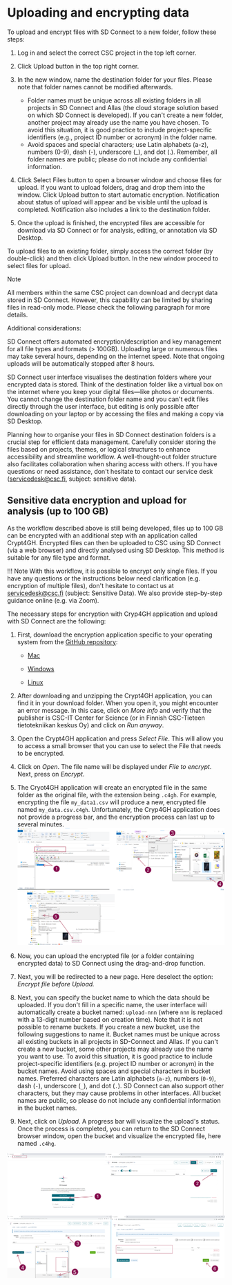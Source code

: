 # Uploading and encrypting data

To upload and encrypt files with SD Connect to a new folder, follow these steps:

1) Log in and select the correct CSC project in the top left corner.

2) Click Upload button in the top right corner.

3) In the new window, name the destination folder for your files. Please note that folder names cannot be modified afterwards.
   - Folder names must be unique across all existing folders in all projects in SD Connect and Allas (the cloud storage solution based on which SD Connect is developed). If you can't create a new folder, another project may already use the name you have chosen. To avoid this situation, it is good practice to include project-specific identifiers (e.g., project ID number or acronym) in the folder name.
   - Avoid spaces and special characters; use Latin alphabets (a-z), numbers (0-9), dash (-), underscore (_), and dot (.). Remember, all folder names are public; please do not include any confidential information.

5) Click Select Files button to open a browser window and choose files for upload. If you want to upload folders, drag and drop them into the window. Click Upload button to start automatic encryption. Notification about status of upload will appear and be visible until the upload is completed. Notification also includes a link to the destination folder.

3) Once the upload is finished, the encrypted files are accessible for download via SD Connect or for analysis, editing, or annotation via SD Desktop.

To upload files to an existing folder, simply access the correct folder (by double-click) and then click Upload button. In the new window proceed to select files for upload.

Note

All members within the same CSC project can download and decrypt data stored in SD Connect. However, this capability can be limited by sharing files in read-only mode. Please check the following paragraph for more details.

Additional considerations:

SD Connect offers automated encryption/description and key management for all file types and formats (> 100GB). Uploading large or numerous files may take several hours, depending on the internet speed. Note that ongoing uploads will be automatically stopped after 8 hours.

SD Connect user interface visualises the destination folders where your encrypted data is stored. Think of the destination folder like a virtual box on the internet where you keep your digital files—like photos or documents. You cannot change the destination folder name and you can't edit files directly through the user interface, but editing is only possible after downloading on your laptop or by accessing the files and making a copy via SD Desktop.

Planning how to organise your files in SD Connect destination folders is a crucial step for efficient data management. Carefully consider storing the files based on projects, themes, or logical structures to enhance accessibility and streamline workflow. A well-thought-out folder structure also facilitates collaboration when sharing access with others. If you have questions or need assistance, don't hesitate to contact our service desk (servicedesk@csc.fi, subject: sensitive data).
## Sensitive data encryption and upload for analysis (up to 100 GB) 

As the workflow described above is still being developed, files up to 100 GB can be encrypted with an additional step with an application called Crypt4GH. Encrypted files can then be uploaded to CSC using SD Connect (via a web browser) and directly analysed using SD Desktop. This method is suitable for any file type and format. 

!!! Note
    With this workflow, it is possible to encrypt only single files. If you have any questions or the instructions below need clarification (e.g. encryption of multiple files), don't hesitate to contact us at servicedesk@csc.fi (subject: Sensitive Data). We also provide step-by-step guidance online (e.g. via Zoom). 


The necessary steps for encryption with Cryp4GH application and upload with SD Connect are the following: 

1. First, download the encryption application specific to your operating system from the [GitHub repository](https://github.com/CSCfi/crypt4gh-gui):

      * [Mac](https://github.com/CSCfi/crypt4gh-gui/releases/download/v1.3.0/crypt4gh-gui-python3.10-macos-amd64.zip)

      * [Windows](https://github.com/CSCfi/crypt4gh-gui/releases/download/v1.3.0/crypt4gh-gui-python3.10-windows-amd64.zip)

      * [Linux](https://github.com/CSCfi/crypt4gh-gui/releases/download/v1.3.0/crypt4gh-gui-python3.10-linux-amd64.zip)

2. After downloading and unzipping the Crypt4GH application, you can find it in your download folder. When you open it, you might encounter an error message. In this case, click on _More info_ and verify that the publisher is CSC-IT Center for Science (or in Finnish CSC-Tieteen tietotekniikan keskus Oy) and click on _Run anyway_.

3. Open the Crypt4GH application and press _Select File_. This will allow you to access a small browser that you can use to select the File that needs to be encrypted.  

4. Click on _Open_. The file name will be displayed under _File to encrypt_. Next, press on _Encrypt_.

5. The Cryot4GH application will create an encrypted file in the same folder as the original file, with the extension being `.c4gh`. For example, encrypting the file `my_data1.csv` will produce a new, encrypted file named `my_data.csv.c4gh`. Unfortunately, the Cryp4GH application does not provide a progress bar, and the encryption process can last up to several minutes.
[![SDConnect-cryp4ghapplication](images/connect/connect_encryption_large.png)](images/connect/connect_encryption_large.png)

6. Now, you can upload the encrypted file (or a folder containing encrypted data) to SD Connect using the drag-and-drop function.

7. Next, you will be redirected to a new page. Here deselect the option: _Encrypt file before Upload._

8. Next, you can specify the bucket name to which the data should be uploaded. If you don't fill in a specific name, the user interface will automatically create a bucket named: `upload-nnn` (where `nnn` is replaced with a 13-digit number based on creation time). Note that it is not possible to rename buckets.
If you create a new bucket, use the following suggestions to name it. Bucket names must be unique across all existing buckets in all projects in SD-Connect and Allas. If you can't create a new bucket, some other projects may already use the name you want to use. To avoid this situation, it is good practice to include project-specific identifiers (e.g. project ID number or acronym) in the bucket names. Avoid using spaces and special characters in bucket names. Preferred characters are Latin alphabets (`a-z`), numbers (`0-9`), dash (`-`), underscore (`_`), and dot (`.`). SD Connect can also support other characters, but they may cause problems in other interfaces. All bucket names are public, so please do not include any confidential information in the bucket names.

9. Next, click on _Upload_. A progress bar will visualize the upload's status. Once the process is completed, you can return to the SD Connect browser window, open the bucket and visualize the encrypted file, here named `.c4hg`.

[![SDConnect-upload-encrypted](images/connect/connect_encryption_large_upload.png)](images/connect/connect_encryption_large_upload.png)
